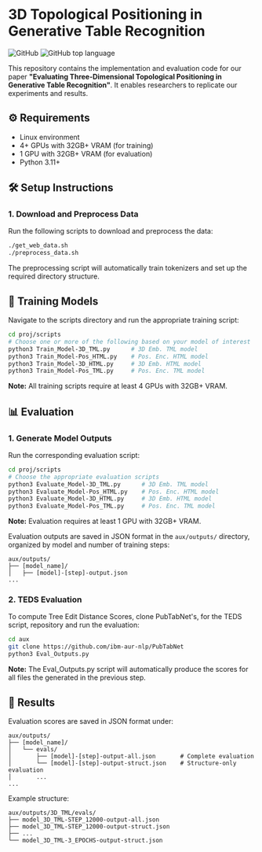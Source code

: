 # 3D Topological Positioning in Generative Table Recognition

![GitHub](https://img.shields.io/badge/license-MIT-blue) ![GitHub top language](https://img.shields.io/github/languages/top/joaopaulo7/3D-Positioning-in-Generative-Table-Recognition)

This repository contains the implementation and evaluation code for our paper **"Evaluating Three-Dimensional Topological Positioning in Generative Table Recognition"**. It enables researchers to replicate our experiments and results.


## ⚙️ Requirements
- Linux environment
- 4+ GPUs with 32GB+ VRAM (for training)
- 1 GPU with 32GB+ VRAM (for evaluation)
- Python 3.11+

## 🛠️ Setup Instructions

### 1. Download and Preprocess Data
Run the following scripts to download and preprocess the data:

```bash
./get_web_data.sh
./preprocess_data.sh
```
The preprocessing script will automatically train tokenizers and set up the required directory structure.

## 🚀 Training Models

Navigate to the scripts directory and run the appropriate training script:

```bash
cd proj/scripts
# Choose one or more of the following based on your model of interest
python3 Train_Model-3D_TML.py      # 3D Emb. TML model
python3 Train_Model-Pos_HTML.py    # Pos. Enc. HTML model
python3 Train_Model-3D_HTML.py     # 3D Emb. HTML model
python3 Train_Model-Pos_TML.py     # Pos. Enc. TML model
```

**Note:** All training scripts require at least 4 GPUs with 32GB+ VRAM.

## 📊 Evaluation

### 1. Generate Model Outputs
Run the corresponding evaluation script:

```bash
cd proj/scripts
# Choose the appropriate evaluation scripts
python3 Evaluate_Model-3D_TML.py      # 3D Emb. TML model
python3 Evaluate_Model-Pos_HTML.py    # Pos. Enc. HTML model
python3 Evaluate_Model-3D_HTML.py     # 3D Emb. HTML model
python3 Evaluate_Model-Pos_TML.py     # Pos. Enc. TML model
```

**Note:** Evaluation requires at least 1 GPU with 32GB+ VRAM.

Evaluation outputs are saved in JSON format in the `aux/outputs/` directory, organized by model and number of training steps:
```
aux/outputs/
├── [model_name]/
│   ├── [model]-[step]-output.json 
...
```

### 2. TEDS Evaluation
To compute Tree Edit Distance Scores, clone PubTabNet's, for the TEDS script, repository and run the evaluation:

```bash
cd aux
git clone https://github.com/ibm-aur-nlp/PubTabNet
python3 Eval_Outputs.py
```
**Note:** The Eval_Outputs.py script will automatically produce the scores for all files the generated in the previous step.

## 📂 Results

Evaluation scores are saved in JSON format under:
```
aux/outputs/
├── [model_name]/
│   └── evals/
│       ├── [model]-[step]-output-all.json       # Complete evaluation
│       └── [model]-[step]-output-struct.json    # Structure-only evaluation
│       ...
...
```

Example structure:
```
aux/outputs/3D_TML/evals/
├── model_3D_TML-STEP_12000-output-all.json
├── model_3D_TML-STEP_12000-output-struct.json
├── ...
└── model_3D_TML-3_EPOCHS-output-struct.json
```
